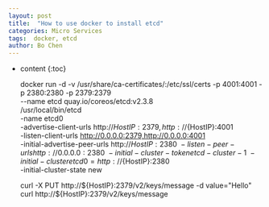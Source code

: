 ```yaml
---
layout: post
title:  "How to use docker to install etcd"
categories: Micro Services
tags:  docker, etcd
author: Bo Chen
---
```


* content
{:toc}

    docker run -d -v /usr/share/ca-certificates/:/etc/ssl/certs -p 4001:4001 -p 2380:2380 -p 2379:2379 \
     --name etcd quay.io/coreos/etcd:v2.3.8 \
     /usr/local/bin/etcd \
     -name etcd0 \
     -advertise-client-urls http://${HostIP}:2379,http://${HostIP}:4001 \
     -listen-client-urls http://0.0.0.0:2379,http://0.0.0.0:4001 \
     -initial-advertise-peer-urls http://${HostIP}:2380 \
     -listen-peer-urls http://0.0.0.0:2380 \
     -initial-cluster-token etcd-cluster-1 \
     -initial-cluster etcd0=http://${HostIP}:2380 \
     -initial-cluster-state new

     curl -X PUT http://${HostIP}:2379/v2/keys/message -d value="Hello"
     curl http://${HostIP}:2379/v2/keys/message
